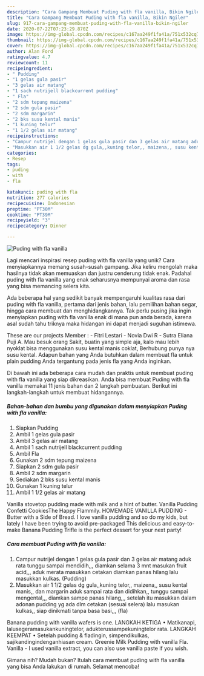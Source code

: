 ```yaml
---
description: "Cara Gampang Membuat Puding with fla vanilla, Bikin Ngiler"
title: "Cara Gampang Membuat Puding with fla vanilla, Bikin Ngiler"
slug: 917-cara-gampang-membuat-puding-with-fla-vanilla-bikin-ngiler
date: 2020-07-22T07:23:29.870Z
image: https://img-global.cpcdn.com/recipes/c167aa249f1fa41a/751x532cq70/puding-with-fla-vanilla-foto-resep-utama.jpg
thumbnail: https://img-global.cpcdn.com/recipes/c167aa249f1fa41a/751x532cq70/puding-with-fla-vanilla-foto-resep-utama.jpg
cover: https://img-global.cpcdn.com/recipes/c167aa249f1fa41a/751x532cq70/puding-with-fla-vanilla-foto-resep-utama.jpg
author: Alan Ford
ratingvalue: 4.7
reviewcount: 11
recipeingredient:
- " Pudding"
- "1 gelas gula pasir"
- "3 gelas air matang"
- "1 sach nutrijell blackcurrent pudding"
- " Fla"
- "2 sdm tepung maizena"
- "2 sdm gula pasir"
- "2 sdm margarin"
- "2 bks susu kental manis"
- "1 kuning telur"
- "1 1/2 gelas air matang"
recipeinstructions:
- "Campur nutrijel dengan 1 gelas gula pasir dan 3 gelas air matang aduk rata tunggu sampai mendidih,,, diamkan selama 3 mnt masukan fruit acid,,, aduk merata masukkan cetakan diamkan panas hilang lalu masukkan kulkas. (Pudding)"
- "Masukkan air 1 1/2 gelas dg gula,,kuning telor,, maizena,, susu kental manis,, dan margarin aduk sampai rata dan didihkan,, tunggu sampai mengental,,, diamkan sampe panas hilang,,, setelah itu masukkan dalam adonan pudding yg ada dlm cetakan (sesuai selera) lalu masukan kulkas,, siap dinikmati tanpa basa basi,,, (fla)"
categories:
- Resep
tags:
- puding
- with
- fla

katakunci: puding with fla 
nutrition: 277 calories
recipecuisine: Indonesian
preptime: "PT30M"
cooktime: "PT39M"
recipeyield: "3"
recipecategory: Dinner

---
```



![Puding with fla vanilla](https://img-global.cpcdn.com/recipes/c167aa249f1fa41a/751x532cq70/puding-with-fla-vanilla-foto-resep-utama.jpg)

Lagi mencari inspirasi resep puding with fla vanilla yang unik? Cara menyiapkannya memang susah-susah gampang. Jika keliru mengolah maka hasilnya tidak akan memuaskan dan justru cenderung tidak enak. Padahal puding with fla vanilla yang enak seharusnya mempunyai aroma dan rasa yang bisa memancing selera kita.

Ada beberapa hal yang sedikit banyak mempengaruhi kualitas rasa dari puding with fla vanilla, pertama dari jenis bahan, lalu pemilihan bahan segar, hingga cara membuat dan menghidangkannya. Tak perlu pusing jika ingin menyiapkan puding with fla vanilla enak di mana pun anda berada, karena asal sudah tahu triknya maka hidangan ini dapat menjadi suguhan istimewa.

These are our projects Member : - Fitri Lestari - Novia Dwi R - Sutra Eliana Puji A. Mau besuk orang Sakit, buatin yang simple aja, kalo mau lebih nyoklat bisa menggunakan susu kental manis coklat, Berhubung punya nya susu kental. Adapun bahan yang Anda butuhkan dalam membuat fla untuk plain pudding Anda tergantung pada jenis fla yang Anda inginkan.


Di bawah ini ada beberapa cara mudah dan praktis untuk membuat puding with fla vanilla yang siap dikreasikan. Anda bisa membuat Puding with fla vanilla memakai 11 jenis bahan dan 2 langkah pembuatan. Berikut ini langkah-langkah untuk membuat hidangannya.

<!--inarticleads1-->

##### Bahan-bahan dan bumbu yang digunakan dalam menyiapkan Puding with fla vanilla:

1. Siapkan  Pudding
1. Ambil 1 gelas gula pasir
1. Ambil 3 gelas air matang
1. Ambil 1 sach nutrijell blackcurrent pudding
1. Ambil  Fla
1. Gunakan 2 sdm tepung maizena
1. Siapkan 2 sdm gula pasir
1. Ambil 2 sdm margarin
1. Sediakan 2 bks susu kental manis
1. Gunakan 1 kuning telur
1. Ambil 1 1/2 gelas air matang


Vanilla stovetop pudding made with milk and a hint of butter. Vanilla Pudding Confetti CookiesThe Happy Flammily. HOMEMADE VANILLA PUDDING - Butter with a Side of Bread. I love vanilla pudding and so do my kids, but lately I have been trying to avoid pre-packaged This delicious and easy-to-make Banana Pudding Trifle is the perfect dessert for your next party! 

<!--inarticleads2-->

##### Cara membuat Puding with fla vanilla:

1. Campur nutrijel dengan 1 gelas gula pasir dan 3 gelas air matang aduk rata tunggu sampai mendidih,,, diamkan selama 3 mnt masukan fruit acid,,, aduk merata masukkan cetakan diamkan panas hilang lalu masukkan kulkas. (Pudding)
1. Masukkan air 1 1/2 gelas dg gula,,kuning telor,, maizena,, susu kental manis,, dan margarin aduk sampai rata dan didihkan,, tunggu sampai mengental,,, diamkan sampe panas hilang,,, setelah itu masukkan dalam adonan pudding yg ada dlm cetakan (sesuai selera) lalu masukan kulkas,, siap dinikmati tanpa basa basi,,, (fla)


Banana pudding with vanilla wafers is one. LANGKAH KETIGA • Matikanapi, lalusegeramasukankuningtelor, adukterussampekuningtelor rata. LANGKAH KEEMPAT • Setelah pudding &amp; fladingin, simpendikulkas, sajikandingindenganhiasan cream. Greenie Milk Pudding with vanilla Fla. Vanilla - I used vanilla extract, you can also use vanilla paste if you wish. 

Gimana nih? Mudah bukan? Itulah cara membuat puding with fla vanilla yang bisa Anda lakukan di rumah. Selamat mencoba!
